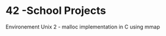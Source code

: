 42 -School Projects
====================
Environement Unix 2
			 - malloc implementation in C using mmap
